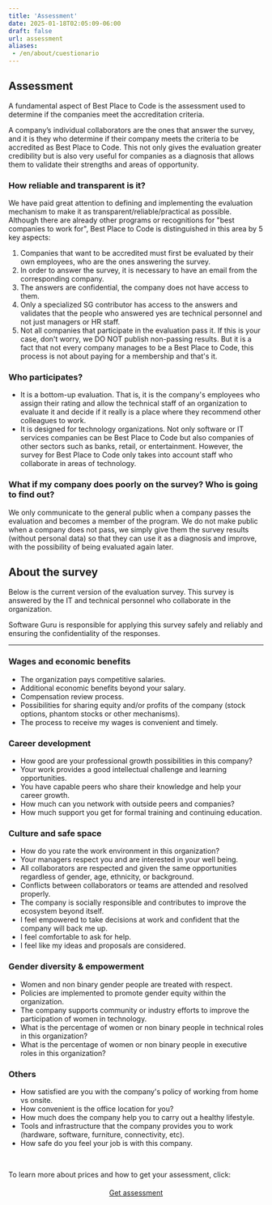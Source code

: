 ```yaml
---
title: 'Assessment'
date: 2025-01-18T02:05:09-06:00
draft: false
url: assessment
aliases:
 - /en/about/cuestionario
---
```


## Assessment

<p>A fundamental aspect of Best Place to Code is the assessment used to determine if the companies meet the accreditation criteria.</p>

<p>A company’s individual collaborators are the ones that answer the survey, and it is they who determine if their company meets the criteria to be accredited as Best Place to Code. This not only gives the evaluation greater credibility but is also very useful for companies as a diagnosis that allows them to validate their strengths and areas of opportunity.</p>

<h3>How reliable and transparent is it?</h3>

<p>We have paid great attention to defining and implementing the evaluation mechanism to make it as transparent/reliable/practical as possible. Although there are already other programs or recognitions for "best companies to work for", Best Place to Code is distinguished in this area by 5 key aspects:&nbsp;</p>

<ol>
	<li>Companies that want to be accredited must first be evaluated by their own employees, who are the ones answering the survey.</li>
	<li>In order to answer the survey, it is necessary to have an email from the corresponding company.</li>
	<li>The answers are confidential, the company does not have access to them.</li>
	<li>Only a specialized SG contributor has access to the answers and validates that the people who answered yes are technical personnel and not just managers or HR staff.</li>
	<li>Not all companies that participate in the evaluation pass it. If this is your case, don't worry, we DO NOT publish non-passing results. But it is a fact that not every company manages to be a Best Place to Code, this process is not about paying for a membership and that's it.</li>
</ol>

<h3>Who participates?</h3>

<ul>
	<li>It is a bottom-up evaluation. That is, it is the company's employees who assign their rating and allow the technical staff of an organization to evaluate it and decide if it really is a place where they recommend other colleagues to work.</li>
	<li>It is designed for technology organizations. Not only software or IT services companies can be Best Place to Code but also companies of other sectors such as banks, retail, or entertainment. However, the survey for Best Place to Code only takes into account staff who collaborate in areas of technology.</li>
</ul>

<h3>What if my company does poorly on the survey? Who is going to find out?</h3>

<p>We only communicate to the general public when a company passes the evaluation and becomes a member of the program.&nbsp;We do not make public when a company does not pass, we simply give them the survey results (without personal data) so that they can use it as a diagnosis and improve, with the possibility of being evaluated again later.</p>

<h2>About the survey</h2>

<p>Below is the current version of the evaluation survey. This survey is answered by the IT and technical personnel who collaborate in the organization.</p>

<p>Software Guru is responsible for applying this survey safely and reliably and ensuring the confidentiality of the responses.</p>

<hr>
<h3>Wages and economic benefits</h3>

<ul>
	<li>The organization pays competitive salaries.</li>
	<li>Additional economic benefits beyond your salary.</li>
	<li>Compensation review process.</li>
	<li>Possibilities for sharing equity and/or profits of the company (stock options, phantom stocks or other mechanisms).</li>
	<li>The process to receive my wages is convenient and timely.</li>
</ul>

<h3>Career development</h3>

<ul>
	<li>How good are your professional growth possibilities in this company?</li>
	<li>Your work provides a good intellectual challenge and learning opportunities.</li>
	<li>You have capable peers who share their knowledge and help your career growth.</li>
	<li>How much can you network with outside peers and companies?</li>
	<li>How much support you get for formal training and continuing education.</li>
</ul>

<h3>Culture and safe space</h3>

<ul>
	<li>How do you rate the work environment in this organization?</li>
	<li>Your managers respect you and are interested in your well being.</li>
	<li>All collaborators are respected and given the same opportunities regardless of gender, age, ethnicity, or background.</li>
	<li>Conflicts between collaborators or teams are attended and resolved properly.</li>
	<li>The company is socially responsible and contributes to improve the ecosystem beyond itself.</li>
	<li>I feel empowered to take decisions at work and confident that the company will back me up.</li>
	<li>I feel comfortable to ask for help.</li>
	<li>I feel like my ideas and proposals are considered.</li>
</ul>

<h3>Gender diversity &amp; empowerment</h3>

<ul>
	<li>Women and non binary gender people are treated with respect.</li>
	<li>Policies are implemented to promote gender equity within the organization.</li>
	<li>The company supports community or industry efforts to improve the participation of women in technology.</li>
	<li>What is the percentage of women or non binary people in technical roles in this organization?</li>
	<li>What is the percentage of women or non binary people in executive roles in this organization?</li>
</ul>

<h3>Others</h3>

<ul>
	<li>How satisfied are you with the company's policy of working from home vs onsite.</li>
	<li>How convenient is the office location for you?</li>
	<li>How much does the company help you to carry out a healthy lifestyle.</li>
	<li>Tools and infrastructure that the company provides you to work (hardware, software, furniture, connectivity, etc).</li>
	<li>How safe do you feel your job is with this company.</li>
</ul>

<p>&nbsp;</p>

<p>To learn more about prices and how to get your assessment, click:</p>

<p style="text-align: center; line-height: 200%"><a class="button" href="https://tienda.sg.com.mx/product/bp2c-evaluacion/" style="padding: 20px;">Get assessment</a></p>

</div>